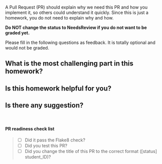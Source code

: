 A Pull Request (PR) should explain why we need this PR and how you implement it, so others could understand it quickly.
Since this is just a homework, you do not need to explain why and how. 

**Do NOT change the status to NeedsReview if you do not want to be graded yet.**

Please fill in the following questions as feedback. It is totally optional and would not be graded.

## What is the most challenging part in this homework?

## Is this homework helpful for you?

## Is there any suggestion?

<br />  

#### PR readiness check list
> - [  ] Did it pass the Flake8 check?
> - [  ] Did you test this PR?  
> - [  ] Did you change the title of this PR to the correct format ([status] student_ID)?
